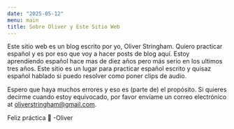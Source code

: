 ```yaml
---
date: "2025-05-12"
menu: main
title: Sobre Oliver y Este Sitio Web
---
```


Este sitio web es un blog escrito por yo, Oliver Stringham. Quiero practicar español y es por eso que voy a hacer posts de blog aquí. Estoy aprendiendo español hace mas de diez años pero más serio en los ultimos tres años. Este sitio es un lugar para practicar español escrito y quisaz español hablado si puedo resolver como poner clips de audio.

Espero que haya muchos errores y eso es (parte de) el propósito. Si quieres decirme cuando estoy equivocado, por favor envíame un correo electrónico at [oliverstringham@gmail.com](mailto:oliverstringham@gmail.com).

Feliz práctica 🙂
-Oliver